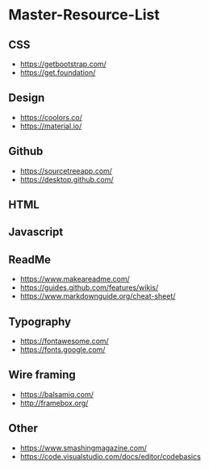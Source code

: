# Master-Resource-List

<!-- <div width="100%" height="100px" background-image="https://miro.medium.com/max/12032/0*fUJ-vxQtDB0ssLX7">
asldkaslkjdasd
</div> -->


## CSS 
- https://getbootstrap.com/
- https://get.foundation/

## Design
- https://coolors.co/
- https://material.io/

## Github
- https://sourcetreeapp.com/
- https://desktop.github.com/

## HTML

## Javascript

## ReadMe 
- https://www.makeareadme.com/
- https://guides.github.com/features/wikis/
- https://www.markdownguide.org/cheat-sheet/

## Typography
- https://fontawesome.com/
- https://fonts.google.com/

## Wire framing

- https://balsamiq.com/
- http://framebox.org/


## Other
- https://www.smashingmagazine.com/
- https://code.visualstudio.com/docs/editor/codebasics
